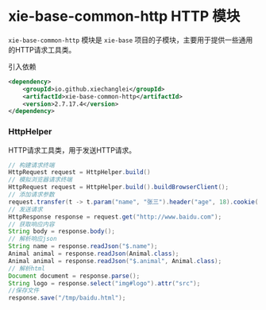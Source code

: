 # xie-base-common-http HTTP 模块

`xie-base-common-http` 模块是 `xie-base` 项目的子模块，主要用于提供一些通用的HTTP请求工具类。

引入依赖

```xml
<dependency>
    <groupId>io.github.xiechanglei</groupId>
    <artifactId>xie-base-common-http</artifactId>
    <version>2.7.17.4</version>
</dependency>
```

### HttpHelper

HTTP请求工具类，用于发送HTTP请求。

```java
// 构建请求终端
HttpRequest request = HttpHelper.build()
// 模拟浏览器请求终端
HttpRequest request = HttpHelper.build().buildBrowserClient();
// 添加请求参数
request.transfer(t -> t.param("name", "张三").header("age", 18).cookie("c1",""));
// 发送请求
HttpResponse response = request.get("http://www.baidu.com");
// 获取响应内容
String body = response.body();
// 解析响应json
String name = response.readJson("$.name");
Animal animal = response.readJson(Animal.class);
Animal animal = response.readJson("$.animal", Animal.class);
// 解析html
Document document = response.parse();
String logo = response.select("img#logo").attr("src");
//保存文件
response.save("/tmp/baidu.html");
```
